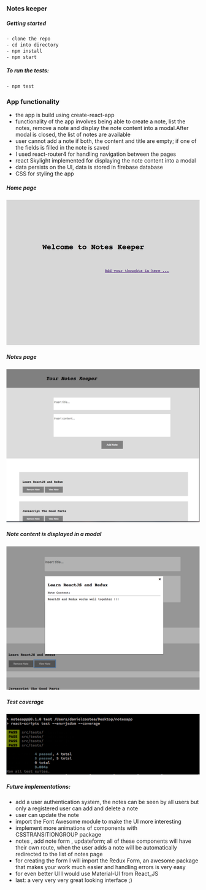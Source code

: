 ### Notes keeper

##### Getting started

```
- clone the repo
- cd into directory
- npm install
- npm start
```
##### To run the tests:
```
- npm test
```
### App functionality

- the app is build using create-react-app
- functionality of the app involves being able to create a note, list the notes, remove a note and display the note content into a modal.After modal is closed, the list of notes are available
- user cannot add a note if both, the content and title are empty; if one of the fields is filled in the note is saved
- I used react-router4 for handling navigation between the pages
- react Skylight implemented for displaying the note content into a modal
- data persists on the UI, data is stored in firebase database
- CSS for styling the app


##### Home page

  ![home_page](/images/homepage.png)

##### Notes page

  ![notes_page](/images/notespage.png)

##### Note content is displayed in a modal

  ![modal](/images/modal.png)

##### Test coverage

![tests](/images/tests.png)

##### Future implementations:

- add a user authentication system, the notes can be seen by all users but only a registered user can add and delete a note
- user can update the note
- import the Font Awesome module to make the UI more interesting
- implement more animations of components with CSSTRANSITIONGROUP package
- notes , add note form , updateform; all of these components will have their own route, when the user adds a note will be automatically redirected to the list of notes page
- for creating the form I will import the Redux Form, an awesome package that makes your work much easier and handling errors is very easy 
- for even better UI I would use Material-UI from React_JS
- last: a very very very great looking interface ;)
